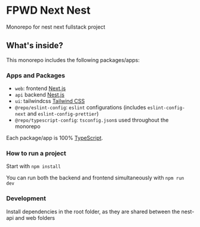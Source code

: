 # FPWD Next Nest

Monorepo for nest next fullstack project

## What's inside?

This monorepo includes the following packages/apps:

### Apps and Packages

- `web`: frontend [Next.js](https://nextjs.org/)
- `api` backend [Nest.js](https://docs.nestjs.com/)
- `ui`: tailwindcss [Tailwind CSS](https://tailwindcss.com/)
- `@repo/eslint-config`: `eslint` configurations (includes `eslint-config-next` and `eslint-config-prettier`)
- `@repo/typescript-config`: `tsconfig.json`s used throughout the monorepo

Each package/app is 100% [TypeScript](https://www.typescriptlang.org/).

### How to run a project

Start with
`npm install`

You can run both the backend and frontend simultaneously with
`npm run dev`

### Development

Install dependencies in the root folder, as they are shared between the nest-api and web folders
